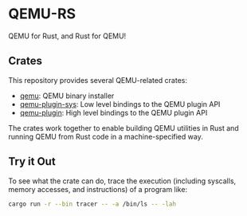 # QEMU-RS

QEMU for Rust, and Rust for QEMU!

## Crates

This repository provides several QEMU-related crates:

* [qemu](https://github.com/novaafcing/qemu-rs/tree/main/qemu): QEMU binary installer
* [qemu-plugin-sys](https://github.com/novafacing/qemu-rs/tree/main/qemu-plugin-sys): Low level bindings to the QEMU plugin API
* [qemu-plugin](https://github.com/novafacing/qemu-rs/tree/main/qemu-plugin): High level bindings to the QEMU plugin API

The crates work together to enable building QEMU utilities in Rust and running QEMU from
Rust code in a machine-specified way.


## Try it Out

To see what the crate can do, trace the execution (including syscalls, memory accesses,
and instructions) of a program like:

```sh
cargo run -r --bin tracer -- -a /bin/ls -- -lah
```